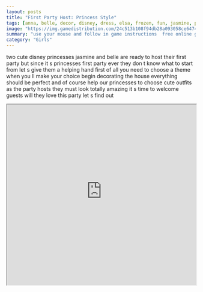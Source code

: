 ```yaml
---
layout: posts
title: "First Party Host: Princess Style"
tags: [anna, belle, decor, disney, dress, elsa, frozen, fun, jasmine, party, princess, free, online, games, oyna, game, free, games, play, play, games]
image: "https://img.gamedistribution.com/24c513b108f94db28a093058ce64744a.jpg"
summary: "use your mouse and follow in game instructions  free online games oyna game free games play play games"
category: "Girls"
---
```


two cute disney princesses jasmine and belle are ready to host their first party but since it s princesses first party ever they don t know what to start from let s give them a helping hand first of all you need to choose a theme when you ll make your choice begin decorating the house everything should be perfect and of course help our princesses to choose cute outfits as the party hosts they must look totally amazing it s time to welcome guests will they love this party let s find out

<iframe width="100%" height="480px;" src="https://html5.gamedistribution.com/24c513b108f94db28a093058ce64744a/"></iframe>